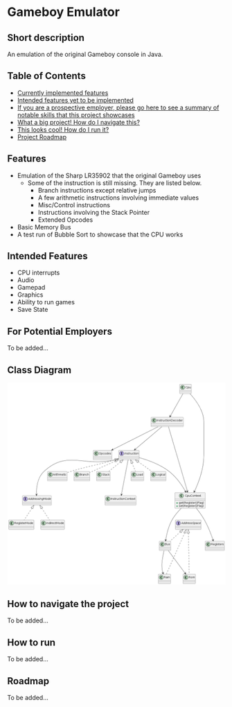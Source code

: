 # Gameboy Emulator

## Short description
An emulation of the original Gameboy console in Java.

## Table of Contents
- [Currently implemented features](#features)
- [Intended features yet to be implemented](#intended-features)
- [If you are a prospective employer, please go here to see a summary of notable skills that this project showcases](#for-potential-employers)
- [What a big project! How do I navigate this?](#how-to-navigate-the-project)
- [This looks cool! How do I run it?](#how-to-run)
- [Project Roadmap](#roadmap)

## Features
- Emulation of the Sharp LR35902 that the original Gameboy uses
  + Some of the instruction is still missing. They are listed below.
    - Branch instructions except relative jumps
    - A few arithmetic instructions involving immediate values
    - Misc/Control instructions
    - Instructions involving the Stack Pointer
    - Extended Opcodes
- Basic Memory Bus
- A test run of Bubble Sort to showcase that the CPU works

## Intended Features
- CPU interrupts
- Audio
- Gamepad
- Graphics
- Ability to run games
- Save State

## For Potential Employers
To be added...

## Class Diagram
![Class Diagram](./images/class_diagram.png "Class Diagram")

## How to navigate the project
To be added...

## How to run
To be added...

## Roadmap
To be added...
